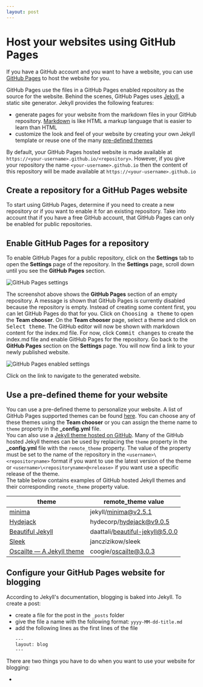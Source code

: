 ```yaml
---
layout: post
---
```


# Host your websites using GitHub Pages

If you have a GitHub account and you want to have a website, you can use [GitHub Pages][1] to host the website for you.

GitHub Pages use the files in a GitHub Pages enabled repository as the source for the website. Behind the scenes, GitHub Pages uses [Jekyll][2], a static site generator. Jekyll provides the following features:

- generate pages for your website from the markdown files in your GitHub repository. [Markdown][3] is like HTML a markup language that is easier to learn than HTML
- customize the look and feel of your website by creating your own Jekyll template or reuse one of the many [pre-defined themes][4]

By default, your GitHub Pages hosted website is made available at `https://<your-username>.github.io/<repository>`. However, if you give your repository the name `<your-username>.github.io` then the content of this repository will be made available at `https://<your-username>.github.io`

## Create a repository for a GitHub Pages website

To start using GitHub Pages, determine if you need to create a new repository or if you want to enable it for an existing repository. Take into account that if you have a free GitHub account, that GitHub Pages can only be enabled for public repositories.

## Enable GitHub Pages for a repository

To enable GitHub Pages for a public repository, click on the **Settings** tab to open the **Settings** page of the repository. In the **Settings** page, scroll down until you see the **GitHub Pages** section.

![GitHub Pages settings]('/img/github-pages-settings.png')

The screenshot above shows the **GitHub Pages** section of an empty repository. A message is shown that GitHub Pages is currently disabled because the repository is empty. Instead of creating some content first, you can let GitHub Pages do that for you. Click on <kbd>Choosing a theme</kbd> to open the **Team chooser**. On the **Team chooser** page, select a theme and click on <kbd>Select theme</kbd>. The GitHub editor will now be shown with markdown content for the index.md file. For now, click <kbd>Commit changes</kbd> to create the index.md file and enable GitHub Pages for the repository. Go back to the **GitHub Pages** section on the **Settings** page. You will now find a link to your newly published website.

![GitHub Pages enabled settings]('/img/github-pages-enabled-settings.png')

Click on the link to navigate to the generated website.

## Use a pre-defined theme for your website

You can use a pre-defined theme to personalize your website. A list of GitHub Pages supported themes can be found [here](https://pages.github.com/themes/). You can choose any of these themes using the **Team chooser** or you can assign the theme name to `theme` property in the **_config.yml** file.  
You can also use a [Jekyll theme hosted on GitHub](https://github.com/topics/jekyll-theme). Many of the GitHub hosted Jekyll themes can be used by replacing the `theme` property in the **_config.yml** file with the `remote_theme` property. The value of the property must be set to the name of the repository in the `<username>\<repositoryname>` format if you want to use the latest version of the theme or `<username>\<repositoryname>@<release>` if you want use a specific release of the theme.  
The table below contains examples of GitHub hosted Jekyll themes and their corresponding `remote_theme` property value.

| theme | remote_theme value |
|---|---|
| [minima](https://github.com/jekyll/minima) | jekyll/minima@v2.5.1 |
| [Hydejack](https://github.com/hydecorp/hydejack) | hydecorp/hydejack@v9.0.5 |
| [Beautiful Jekyll](https://github.com/daattali/beautiful-jekyll) | daattali/beautiful-jekyll@5.0.0 |
| [Sleek](https://github.com/janczizikow/sleek) | janczizikow/sleek |
| [Oscailte — A Jekyll theme](https://github.com/coogie/oscailte) | coogie/oscailte@3.0.3 |

## Configure your GitHub Pages website for blogging

According to Jekyll's documentation, blogging is baked into Jekyll. To create a post:

- create a file for the post in the `_posts` folder
- give the file a name with the following format: `yyyy-MM-dd-title.md`
- add the following lines as the first lines of the file
  ```
  ---
  layout: blog
  ---
  ```
There are two things you have to do when you want to use your website for blogging:

- 

[1]: https://pages.github.com
[2]: https://jekyllrb.com/
[3]: https://docs.github.com/en/free-pro-team@latest/github/writing-on-github/basic-writing-and-formatting-syntax
[4]: https://jekyllrb.com/docs/themes/#pick-up-a-theme
[5]: https://docs.github.com/en/free-pro-team@latest/github/working-with-github-pages
[6]: https://github.com/jekyll
